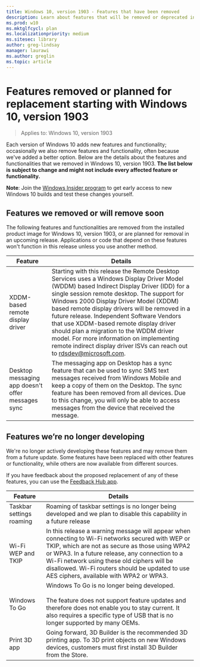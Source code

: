 ```yaml
---
title: Windows 10, version 1903 - Features that have been removed
description: Learn about features that will be removed or deprecated in Windows 10, version 1903, or a future release
ms.prod: w10
ms.mktglfcycl: plan
ms.localizationpriority: medium
ms.sitesec: library
author: greg-lindsay
manager: laurawi
ms.author: greglin
ms.topic: article
---
```

# Features removed or planned for replacement starting with Windows 10, version 1903

> Applies to: Windows 10, version 1903

Each version of Windows 10 adds new features and functionality; occasionally we also remove features and functionality, often because we've added a better option. Below are the details about the features and functionalities that we removed in Windows 10, version 1903. **The list below is subject to change and might not include every affected feature or functionality.** 

**Note**: Join the [Windows Insider program](https://insider.windows.com) to get early access to new Windows 10 builds and test these changes yourself.

## Features we removed or will remove soon

The following features and functionalities are removed from the installed product image for Windows 10, version 1903, or are planned for removal in an upcoming release. Applications or code that depend on these features won't function in this release unless you use another method.   


|                      Feature                      |                                                                                                                                                                                                                                                                                    Details                                                                                                                                                                                                                                                                                    |
|---------------------------------------------------|-------------------------------------------------------------------------------------------------------------------------------------------------------------------------------------------------------------------------------------------------------------------------------------------------------------------------------------------------------------------------------------------------------------------------------------------------------------------------------------------------------------------------------------------------------------------------------|
|         XDDM-based remote display driver          | Starting with this release the Remote Desktop Services uses a Windows Display Driver Model (WDDM) based Indirect Display Driver (IDD) for a single session remote desktop. The support for Windows 2000 Display Driver Model (XDDM) based remote display drivers will be removed in a future release. Independent Software Vendors that use XDDM-based remote display driver should plan a migration to the WDDM driver model. For more information on implementing remote indirect display driver ISVs can reach out to [rdsdev@microsoft.com](mailto:rdsdev@microsoft.com). |
| Desktop messaging app doesn't offer messages sync |                                                                                                                          The messaging app on Desktop has a sync feature that can be used to sync SMS text messages received from Windows Mobile and keep a copy of them on the Desktop. The sync feature has been removed from all devices. Due to this change, you will only be able to access messages from the device that received the message.                                                                                                                          |

## Features we’re no longer developing

We're no longer actively developing these features and may remove them from a future update. Some features have been replaced with other features or functionality, while others are now available from different sources. 

If you have feedback about the proposed replacement of any of these features, you can use the [Feedback Hub app](https://support.microsoft.com/help/4021566/windows-10-send-feedback-to-microsoft-with-feedback-hub-app). 

|Feature    |Details|
|-----------|---------------------|
| Taskbar settings roaming| Roaming of taskbar settings is no longer being developed and we plan to disable this capability in a future release|
|Wi-Fi WEP and TKIP|In this release a warning message will appear when connecting to Wi-Fi networks secured with WEP or TKIP, which are not as secure as those using WPA2 or WPA3. In a future release, any connection to a Wi-Fi network using these old ciphers will be disallowed. Wi-Fi routers should be updated to use AES ciphers, available with WPA2 or WPA3. |
|Windows To Go|Windows To Go is no longer being developed. <br><br>The feature does not support feature updates and therefore does not enable you to stay current. It also requires a specific type of USB that is no longer supported by many OEMs.|
|Print 3D app|Going forward, 3D Builder is the recommended 3D printing app. To 3D print objects on new Windows devices, customers must first install 3D Builder from the Store.|

